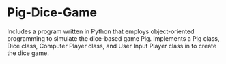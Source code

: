 # Pig-Dice-Game

Includes a program written in Python that employs object-oriented programming to simulate the dice-based game Pig. Implements a Pig class, Dice class, Computer Player class, and User Input Player class in to create the dice game.

